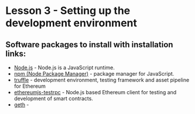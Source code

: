 # Lesson 3 - Setting up the development environment

## Software packages to install with installation links:

- [Node.js](https://nodejs.org/en/download/) - Node.js is a JavaScript runtime.
- [npm (Node Package Manager)]() - package manager for JavaScript.
- [truffle](https://www.npmjs.com/package/truffle) - development environment, testing framework and asset pipeline for Ethereum
- [ethereumjs-testrpc](https://www.npmjs.com/package/ethereumjs-testrpc) - Node.js based Ethereum client for testing and development of smart contracts.
- [geth]() - 
